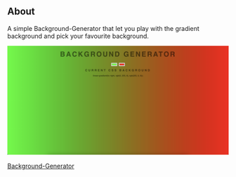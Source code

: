 ## About

A simple Background-Generator that let you play with the gradient background and pick your favourite background.

![Alt text](/image.png 'Optional Title')

[Background-Generator](https://huongnguyen1709.github.io/background-generator/)
